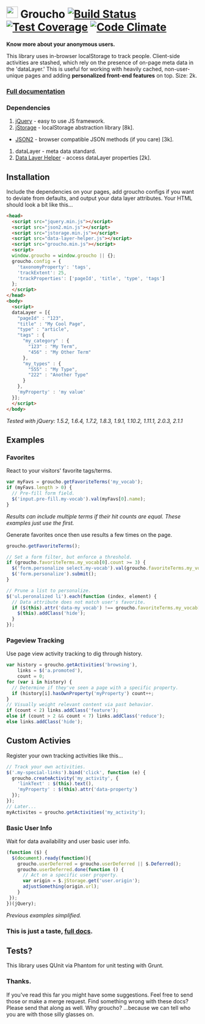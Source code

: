 <img src="https://raw.githubusercontent.com/tableau-mkt/groucho/master/groucho.png?raw=true" height="30" style="bottom:2px"> Groucho [![Build Status](https://travis-ci.org/tableau-mkt/groucho.svg?branch=master)](https://travis-ci.org/tableau-mkt/groucho) [![Test Coverage](https://codeclimate.com/github/tableau-mkt/groucho/badges/coverage.svg)](https://codeclimate.com/github/tableau-mkt/groucho) [![Code Climate](https://codeclimate.com/github/tableau-mkt/groucho/badges/gpa.svg)](https://codeclimate.com/github/tableau-mkt/groucho)
==============

**Know more about your anonymous users.**

This library uses in-browser localStorage to track people. Client-side activities are stashed, which rely on the presence of on-page meta data in the 'dataLayer.' This is useful for working with heavily cached, non-user-unique pages and adding __personalized front-end features__ on top. Size: 2k.

### [Full documentation](DOCS.md)

### Dependencies
1. [jQuery](http://jquery.com) - easy to use JS framework.
1. [jStorage](http://jstorage.info) - localStorage abstraction library [8k].
 * [JSON2](https://github.com/douglascrockford/JSON-js) - browser compatible JSON methods (if you care) [3k].
1. dataLayer - meta data standard.
1. [Data Layer Helper](https://github.com/google/data-layer-helper) - access dataLayer properties [2k].

## Installation
Include the dependencies on your pages, add groucho configs if you want to deviate from defaults, and output your data layer attributes. Your HTML should look a bit like this...

```html
<head>
  <script src="jquery.min.js"></script>
  <script src="json2.min.js"></script>
  <script src="jstorage.min.js"></script>
  <script src="data-layer-helper.js"></script>
  <script src="groucho.min.js"></script>
  <script>
  window.groucho = window.groucho || {};
  groucho.config = {
    'taxonomyProperty': 'tags',
    'trackExtent': 25,
    'trackProperties': ['pageId', 'title', 'type', 'tags']
  };
  </script>
</head>
<body>
  <script>
  dataLayer = [{
    "pageId" : "123",
    "title" : "My Cool Page",
    "type" : "article",
    "tags" : {
      "my_category" : {
        "123" : "My Term",
        "456" : "My Other Term"
      },
      "my_types" : {
        "555" : "My Type",
        "222" : "Another Type"
      }
    },
    'myProperty' : 'my value'
  }];
  </script>
</body>
```
_Tested with jQuery: 1.5.2, 1.6.4, 1.7.2, 1.8.3, 1.9.1, 1.10.2, 1.11.1, 2.0.3, 2.1.1_

## Examples

### Favorites

React to your visitors' favorite tags/terms.

```javascript
var myFavs = groucho.getFavoriteTerms('my_vocab');
if (myFavs.length > 0) {
  // Pre-fill form field.
  $('input.pre-fill.my-vocab').val(myFavs[0].name);
}
```

_Results can include multiple terms if their hit counts are equal. These examples just use the first._

Generate favorites once then use results a few times on the page.

```javascript
groucho.getFavoriteTerms();

// Set a form filter, but enforce a threshold.
if (groucho.favoriteTerms.my_vocab[0].count >= 3) {
  $('form.personalize select.my-vocab').val(groucho.favoriteTerms.my_vocab[0].name);
  $('form.personalize').submit();
}

// Prune a list to personalize.
$('ul.peronalized li').each(function (index, element) {
  // Data attribute does not match user's favorite.
  if ($(this).attr('data-my_vocab') !== groucho.favoriteTerms.my_vocab[0].id) {
    $(this).addClass('hide');
  }
});
```

### Pageview Tracking

Use page view activity tracking to dig through history.

```javascript
var history = groucho.getActivities('browsing'),
    links = $('a.promoted'),
    count = 0;
for (var i in history) {
  // Determine if they've seen a page with a specific property.
  if (history[i].hasOwnProperty('myProperty') count++;
}
// Visually weight relevant content via past behavior.
if (count < 2) links.addClass('feature');
else if (count > 2 && count < 7) links.addClass('reduce');
else links.addClass('hide');
```

## Custom Activies

Register your own tracking activities like this...

```javascript
// Track your own activities.
$('.my-special-links').bind('click', function (e) {
  groucho.createActivity('my_activity', {
    'linkText' : $(this).text(),
    'myProperty' : $(this).attr('data-property')
  });
});
// Later...
myActivites = groucho.getActivities('my_activity');
```

### Basic User Info

Wait for data availability and user basic user info.

```javascript
(function ($) {
  $(document).ready(function(){
    groucho.userDeferred = groucho.userDeferred || $.Deferred();
    groucho.userDeferred.done(function () {
      // Act on a specific user property.
      var origin = $.jStorage.get('user.origin');
      adjustSomething(origin.url);
    }
 });
})(jQuery);
```
_Previous examples simplified._

### This is just a taste, [full docs](DOCS.md).

## Tests?
This library uses QUnit via Phantom for unit testing with Grunt.

### Thanks.
If you've read this far you might have some suggestions. Feel free to send those or make a merge request.
Find something wrong with these docs? Please send that along as well. Why groucho? ...because we can tell who you are with those silly glasses on.

